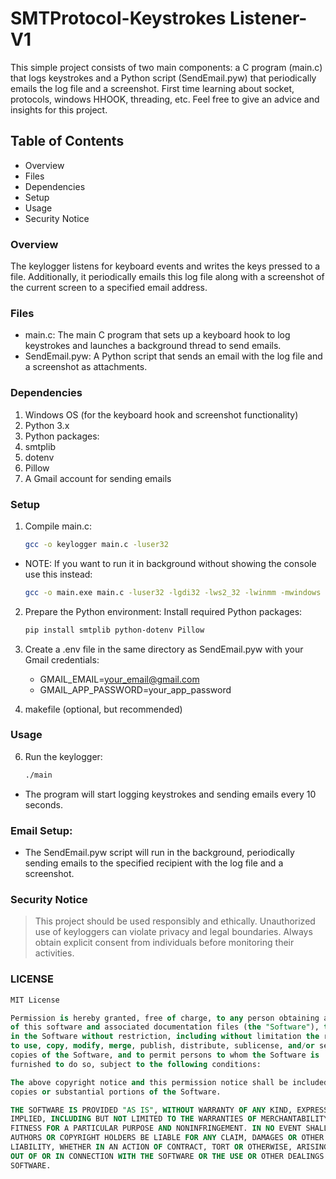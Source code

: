 # SMTProtocol-Keystrokes Listener-V1
This simple project consists of two main components: a C program (main.c) that logs keystrokes and a Python script (SendEmail.pyw) that periodically emails the log file and a screenshot.
First time learning about socket, protocols, windows HHOOK, threading, etc.
Feel free to give an advice and insights for this project.

## Table of Contents
- Overview
- Files
- Dependencies
- Setup
- Usage
- Security Notice
### Overview
The keylogger listens for keyboard events and writes the keys pressed to a file. Additionally, it periodically emails this log file along with a screenshot of the current screen to a specified email address.

### Files
- main.c: The main C program that sets up a keyboard hook to log keystrokes and launches a background thread to send emails.
- SendEmail.pyw: A Python script that sends an email with the log file and a screenshot as attachments.
### Dependencies
1. Windows OS (for the keyboard hook and screenshot functionality)
2. Python 3.x
3. Python packages:
4. smtplib
5. dotenv
6. Pillow
7. A Gmail account for sending emails
   
### Setup
1. Compile main.c:
   ```bash
   gcc -o keylogger main.c -luser32

- NOTE: If you want to run it in background without showing the console use this instead:
   ```bash
   gcc -o main.exe main.c -luser32 -lgdi32 -lws2_32 -lwinmm -mwindows
 
2. Prepare the Python environment:
   Install required Python packages:
   ```bash
   pip install smtplib python-dotenv Pillow
3. Create a .env file in the same directory as SendEmail.pyw with your Gmail credentials:
   - GMAIL_EMAIL=your_email@gmail.com
   - GMAIL_APP_PASSWORD=your_app_password

5. makefile (optional, but recommended)

### Usage
6. Run the keylogger:
   ```bash
   ./main

- The program will start logging keystrokes and sending emails every 10 seconds.

### Email Setup:
- The SendEmail.pyw script will run in the background, periodically sending emails to the specified recipient with the log file and a screenshot.

### Security Notice
> This project should be used responsibly and ethically. Unauthorized use of keyloggers can violate privacy and legal boundaries.
> Always obtain explicit consent from individuals before monitoring their activities.

### LICENSE
```sql
MIT License

Permission is hereby granted, free of charge, to any person obtaining a copy
of this software and associated documentation files (the "Software"), to deal
in the Software without restriction, including without limitation the rights
to use, copy, modify, merge, publish, distribute, sublicense, and/or sell
copies of the Software, and to permit persons to whom the Software is
furnished to do so, subject to the following conditions:

The above copyright notice and this permission notice shall be included in all
copies or substantial portions of the Software.

THE SOFTWARE IS PROVIDED "AS IS", WITHOUT WARRANTY OF ANY KIND, EXPRESS OR
IMPLIED, INCLUDING BUT NOT LIMITED TO THE WARRANTIES OF MERCHANTABILITY,
FITNESS FOR A PARTICULAR PURPOSE AND NONINFRINGEMENT. IN NO EVENT SHALL THE
AUTHORS OR COPYRIGHT HOLDERS BE LIABLE FOR ANY CLAIM, DAMAGES OR OTHER
LIABILITY, WHETHER IN AN ACTION OF CONTRACT, TORT OR OTHERWISE, ARISING FROM,
OUT OF OR IN CONNECTION WITH THE SOFTWARE OR THE USE OR OTHER DEALINGS IN THE
SOFTWARE.


